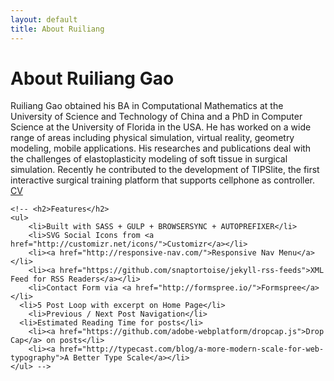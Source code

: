 ```yaml
---
layout: default
title: About Ruiliang
---
```


<div class="post">
	<h1 class="pageTitle">About Ruiliang Gao</h1>
	<!-- <img src="{{ '/assets/img/touring.jpg' }}" alt=""> -->
	<p class="intro">Ruiliang Gao obtained his BA in Computational Mathematics at the University of Science and Technology of China and a PhD in Computer Science at the University of Florida in the USA. He has worked on a wide range of areas including physical simulation, virtual reality, geometry modeling, mobile applications.  His researches and publications deal with   the challenges of elastoplasticity modeling of soft tissue in surgical simulation. Recently he contributed to the development of TIPSlite, the first interactive surgical training platform that supports cellphone as controller. 
    <a href="/assets/files/RGao_CV.pdf">CV</a> </p>
	
	<!-- <h2>Features</h2>
	<ul>
		<li>Built with SASS + GULP + BROWSERSYNC + AUTOPREFIXER</li>
  		<li>SVG Social Icons from <a href="http://customizr.net/icons/">Customizr</a></li>
  		<li><a href="http://responsive-nav.com/">Responsive Nav Menu</a></li>
  		<li><a href="https://github.com/snaptortoise/jekyll-rss-feeds">XML Feed for RSS Readers</a></li>
  		<li>Contact Form via <a href="http://formspree.io/">Formspree</a></li>
      <li>5 Post Loop with excerpt on Home Page</li>
  		<li>Previous / Next Post Navigation</li>
      <li>Estimated Reading Time for posts</li>
  		<li><a href="https://github.com/adobe-webplatform/dropcap.js">Drop Cap</a> on posts</li>
  		<li><a href="http://typecast.com/blog/a-more-modern-scale-for-web-typography">A Better Type Scale</a></li>
  	</ul> -->
</div>
